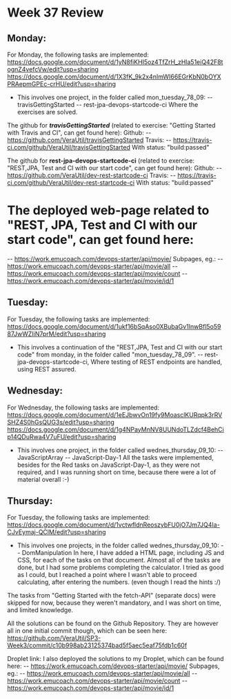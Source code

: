 # Week 37 Review

## Monday:
For Monday, the following tasks are implemented:
https://docs.google.com/document/d/1yN8fiKHI5oz4TfZrH_zHla51eiQ42F8tognZ4vefcVw/edit?usp=sharing
https://docs.google.com/document/d/1X3fK_9k2x4nImWI66EGrKbN0bOYXPRAepmGPEc-crHU/edit?usp=sharing
- This involves one project, in the folder called mon_tuesday_78_09:
-- travisGettingStarted
-- rest-jpa-devops-startcode-ci
Where the exercises are solved.

The github for ***travisGettingStarted*** (related to exercise: "Getting Started with Travis and CI", can get found here):
Github: -- https://github.com/VeraUtil/travisGettingStarted
Travis: -- https://travis-ci.com/github/VeraUtil/travisGettingStarted
With status: "build:passed"

The github for **rest-jpa-devops-startcode-ci** (related to exercise: "REST,JPA, Test and CI with our start code", can get found here):
Github: -- https://github.com/VeraUtil/dev-rest-startcode-ci
Travis: -- https://travis-ci.com/github/VeraUtil/dev-rest-startcode-ci
With status: "build:passed"

# The deployed web-page related to "REST, JPA, Test and CI with our start code", can get found here:
-- https://work.emucoach.com/devops-starter/api/movie/
Subpages, eg.: 
-- https://work.emucoach.com/devops-starter/api/movie/all
-- https://work.emucoach.com/devops-starter/api/movie/count
-- https://work.emucoach.com/devops-starter/api/movie/id/1

## Tuesday:
For Tuesday, the following tasks are implemented:
https://docs.google.com/document/d/1ukf16bSqAso0XBubaGv1InwBfl5o5987JwWZIiN7prM/edit?usp=sharing
- This involves a continuation of the "REST,JPA, Test and CI with our start code" from monday, in the folder called "mon_tuesday_78_09".
-- rest-jpa-devops-startcode-ci, 
Where testing of REST endpoints are handled, using REST assured. 

## Wednesday:
For Wednesday, the following tasks are implemented:
https://docs.google.com/document/d/1eEJbwvOn19fy9MoasclKURqpk3rRVSHZ4S0hGsQUG3s/edit?usp=sharing
https://docs.google.com/document/d/1g4NPayMnNV8UUNdoTLZdcf4BehCip14QDuRwa4V7uFU/edit?usp=sharing
- This involves one project, in the folder called wednes_thursday_09_10:
-- JavaScriptArray
-- JavaScript-Day-1
All the tasks were implemented, besides for the Red tasks on JavaScript-Day-1, as they were not required, and I was running short on time, because there were a lot of material overall :-)


## Thursday:
For Tuesday, the following tasks are implemented:
https://docs.google.com/document/d/1vctwfldnReoszybFU0jO7Jm7JQ4Ia-CJvEymaj-QClM/edit?usp=sharing
- This involves one projects, in the folder called wednes_thursday_09_10:
-- DomManipulation
In here, I have added a HTML page, including JS and CSS, for each of the tasks on that document. 
Almost all of the tasks are done, but I had some problems completing the calculator. I tried as good as I could, but I reached a point where I wasn't able to proceed calculating, after entering the numbers. (even though I read the hints :/) 

The tasks from "Getting Started with the fetch-API" (separate docs) were skipped for now, because they weren't mandatory, and I was short on time, and limited knowledge.

All the solutions can be found on the Github Repository. They are however all in one initial commit though, which can be seen here:
https://github.com/VeraUtil/SP3-Week3/commit/c10b998ab23125374bad5f5aec5eaf75fdb1c60f

Droplet link: 
I also deployed the solutions to my Droplet, which can be found here:
-- https://work.emucoach.com/devops-starter/api/movie/
Subpages, eg.: 
-- https://work.emucoach.com/devops-starter/api/movie/all
-- https://work.emucoach.com/devops-starter/api/movie/count
-- https://work.emucoach.com/devops-starter/api/movie/id/1
